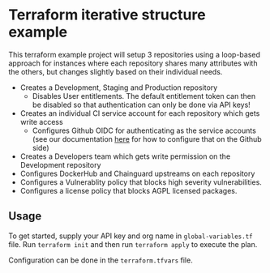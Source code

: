 # Terraform iterative structure example

This terraform example project will setup 3 repositories using a loop-based approach for instances where each repository
shares many attributes with the others, but changes slightly based on their individual needs.

* Creates a Development, Staging and Production repository
  * Disables User entitlements. The default entitlement token can then be disabled so that authentication can only be done via API keys!
* Creates an individual CI service account for each repository which gets write access
  * Configures Github OIDC for authenticating as the service accounts (see our documentation [here](https://help.cloudsmith.io/docs/setup-cloudsmith-to-authenticate-with-oidc-in-github-actions) for how to configure that on the Github side)
* Creates a Developers team which gets write permission on the Development repository
* Configures DockerHub and Chainguard upstreams on each repository
* Configures a Vulnerablity policy that blocks high severity vulnerabilities.
* Configures a license policy that blocks AGPL licensed packages. 

## Usage

To get started, supply your API key and org name in `global-variables.tf` file.
Run `terraform init` and then run `terraform apply` to execute the plan.

Configuration can be done in the `terraform.tfvars` file.